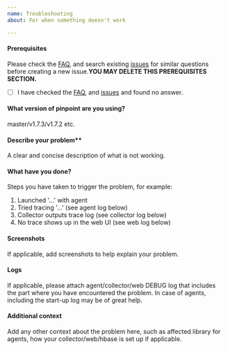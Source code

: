 ```yaml
---
name: Troubleshooting
about: For when something doesn't work

---
```


#### Prerequisites
Please check the [FAQ](http://naver.github.io/pinpoint/faq.html), and search existing [issues](https://github.com/naver/pinpoint/issues) for similar questions before creating a new issue.**YOU MAY DELETE THIS PREREQUISITES SECTION.**

- [ ] I have checked the [FAQ](http://naver.github.io/pinpoint/faq.html), and [issues](https://github.com/naver/pinpoint/issues) and found no answer.

#### What version of pinpoint are you using?
master/v1.7.3/v1.7.2 etc.

#### Describe your problem**
A clear and concise description of what is not working.

#### What have you done?
Steps you have taken to trigger the problem, for example:
1. Launched '...' with agent
2. Tried tracing '...' (see agent log below)
3. Collector outputs trace log (see collector log below)
4. No trace shows up in the web UI (see web log below)

#### Screenshots
If applicable, add screenshots to help explain your problem.

#### Logs
If applicable, please attach agent/collector/web DEBUG log that includes the part where you have encountered the problem. In case of agents, including the start-up log may be of great help.

#### Additional context
Add any other context about the problem here, such as affected library for agents, how your collector/web/hbase is set up if applicable.
